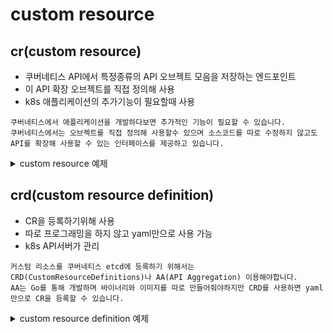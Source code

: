 # custom resource
## cr(custom resource)
- 쿠버네티스 API에서 특정종류의 API 오브젝트 모음을 저장하는 엔드포인트
- 이 API 확장 오브젝트를 직접 정의해 사용
- k8s 애플리케이션의 추가기능이 필요할때 사용

```
쿠버네티스에서 애플리케이션을 개발하다보면 추가적인 기능이 필요할 수 있습니다.  
쿠버네티스에서는 오브젝트를 직접 정의해 사용할수 있으며 소스코드를 따로 수정하지 않고도
API를 확장해 사용할 수 있는 인터페이스를 제공하고 있습니다.  
```

<details><summary>custom resource 예제</summary>
<p>

``` yaml
apiVersion: "crd.example.com/v1"
kind: Hello
metadata:
  name: hello-sample
size: 3
```
해당 yaml파일을 이용해 kubernetes api server에 요청해봅니다.
```bash
kubectl apply -f hello123.yaml
# error: unable to recognize "hello123.yaml": no matches for kind "Hello" in version "crd.example.com/v1"
# Kind가 hello인 객체는 쿠버네티스가 뭔지 모르는 객체입니다. ->  등록이 안됩니다.
```

</p>
</details>

## crd(custom resource definition)
- CR을 등록하기위해 사용
- 따로 프로그래밍을 하지 않고 yaml만으로 사용 가능
- k8s API서버가 관리

```
커스텀 리소스를 쿠버네티스 etcd에 등록하기 위해서는 CRD(CustomResourceDefinitions)나 AA(API Aggregation) 이용해야합니다.  
AA는 Go를 통해 개발하며 바이너리와 이미지를 따로 만들어줘야하지만 CRD를 사용하면 yaml만으로 CR을 등록할 수 있습니다.
```

<details><summary>custom resource definition 예제</summary>
<p>

```yaml
apiVersion: apiextensions.k8s.io/v1beta1
kind: CustomResourceDefinition
metadata:
  name: hellos.extension.example.com
spec:
  group: extension.example.com
  version: v1
  scope: Namespaced
  names:
    plural: hellos
    singular: hello
    kind: Hello
```
해당 yaml파일을 이용해 crd를 생성, api server에 반영이 됐나 확인합니다.
```bash
# crd 적용
kubectl apply -f hellocrd.yaml

# crd 확인
kubectl get crd
kubectl explain hello

# cr 생성
kubectl apply -f hello123.yaml

# 생성된 cr 확인
kubectl get hello
```
hello는 만들어지지만 클러스터에는 큰 변화가 없습니다.<br>
hello는 etcd에 저장만 될뿐 동작을 하지 않는 데이터일 뿐입니다.<br>
</p>
</details>
